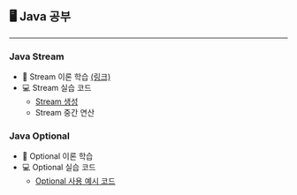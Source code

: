 ## 🖥 Java  공부 

---

###  Java Stream 

- 📄 Stream 이론 학습 [(링크)](https://github.com/HyeonbinSa/study-roadmap/blob/master/Java/JavaBasic/Stream.md)
- 💻 Stream 실습 코드 
  - [Stream 생성](https://github.com/HyeonbinSa/java-study/tree/master/src/createstream)
  - Stream 중간  연산

### Java Optional

- 📄 Optional 이론 학습 
- 💻 Optional 실습 코드 
  - [Optional 사용 예시  코드](https://github.com/HyeonbinSa/java-study/blob/master/src/optional/Main.java)
